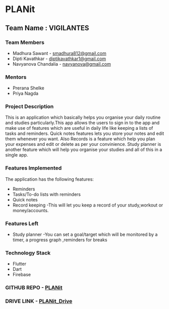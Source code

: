 # PLANit

## **Team Name : VIGILANTES**


### **Team Members**

- Madhura Sawant - smadhura812@gmail.com
- Dipti Kavathkar - diptikavathkar1@gmail.com
- Navyanova Chandalia - navyanova@gmail.com

### **Mentors**

- Prerana Shelke
- Priya Nagda

### **Project Description**

This is an application which basically helps you organise your daily routine and studies particularly.This app allows the users to sign in to the app and make use of features which are useful in daily life like keeping a lists of tasks and reminders. Quick notes features lets you store your notes and edit them whenever you want. Also Records is a feature which help you plan your expenses and edit or delete as per your convinience.
Study planner is another feature which will help you organise your studies and all of this in a single app.



### **Features Implemented**

The application has the following features:
- Reminders
- Tasks/To-do lists with reminders
- Quick notes
- Record keeping -This will let you keep a record of your study,workout or money/accounts.

### **Features Left**

- Study planner -You can set a goal/target which will be monitored by a timer, a   progress graph ,reminders for breaks

### **Technology Stack**
- Flutter
- Dart
- Firebase

### **GITHUB REPO** - [PLANit](https://github.com/Madhura-saw/PLANit)
### **DRIVE LINK** - [PLANit_Drive](https://drive.google.com/folderview?id=1uebAB5SDx_1hYz31yiZxvf6S2etf4KD3)
